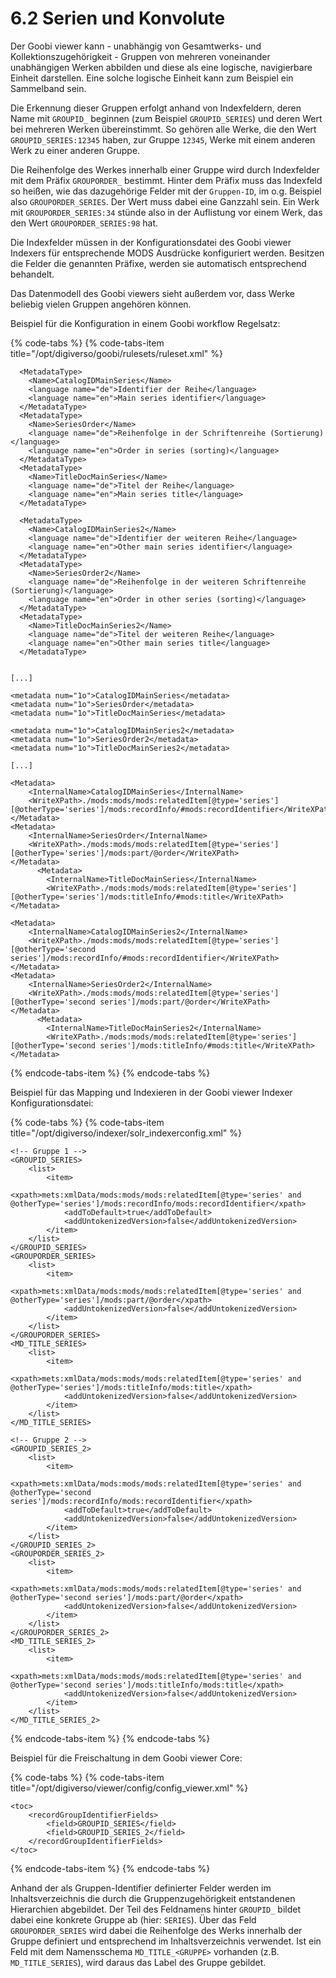 # 6.2 Serien und Konvolute

Der Goobi viewer kann - unabhängig von Gesamtwerks- und Kollektionszugehörigkeit - Gruppen von mehreren voneinander unabhängigen Werken abbilden und diese als eine logische, navigierbare Einheit darstellen. Eine solche logische Einheit kann zum Beispiel ein Sammelband sein.

Die Erkennung dieser Gruppen erfolgt anhand von Indexfeldern, deren Name mit `GROUPID_` beginnen \(zum Beispiel `GROUPID_SERIES`\) und deren Wert bei mehreren Werken übereinstimmt. So gehören alle Werke, die den Wert `GROUPID_SERIES:12345` haben, zur Gruppe `12345`, Werke mit einem anderen Werk zu einer anderen Gruppe.

Die Reihenfolge des Werkes innerhalb einer Gruppe wird durch Indexfelder mit dem Präfix `GROUPORDER_` bestimmt. Hinter dem Präfix muss das Indexfeld so heißen, wie das dazugehörige Felder mit der `Gruppen-ID`, im o.g. Beispiel also `GROUPORDER_SERIES`. Der Wert muss dabei eine Ganzzahl sein. Ein Werk mit `GROUPORDER_SERIES:34` stünde also in der Auflistung vor einem Werk, das den Wert `GROUPORDER_SERIES:98` hat.

Die Indexfelder müssen in der Konfigurationsdatei des Goobi viewer Indexers für entsprechende MODS Ausdrücke konfiguriert werden. Besitzen die Felder die genannten Präfixe, werden sie automatisch entsprechend behandelt.

Das Datenmodell des Goobi viewers sieht außerdem vor, dass Werke beliebig vielen Gruppen angehören können.

Beispiel für die Konfiguration in einem Goobi workflow Regelsatz:

{% code-tabs %}
{% code-tabs-item title="/opt/digiverso/goobi/rulesets/ruleset.xml" %}
```markup
  <MetadataType>
    <Name>CatalogIDMainSeries</Name>
    <language name="de">Identifier der Reihe</language>
    <language name="en">Main series identifier</language>
  </MetadataType>
  <MetadataType>
    <Name>SeriesOrder</Name>
    <language name="de">Reihenfolge in der Schriftenreihe (Sortierung)</language>
    <language name="en">Order in series (sorting)</language>
  </MetadataType>
  <MetadataType>
    <Name>TitleDocMainSeries</Name>
    <language name="de">Titel der Reihe</language>
    <language name="en">Main series title</language>
  </MetadataType>
  
  <MetadataType>
    <Name>CatalogIDMainSeries2</Name>
    <language name="de">Identifier der weiteren Reihe</language>
    <language name="en">Other main series identifier</language>
  </MetadataType>
  <MetadataType>
    <Name>SeriesOrder2</Name>
    <language name="de">Reihenfolge in der weiteren Schriftenreihe (Sortierung)</language>
    <language name="en">Order in other series (sorting)</language>
  </MetadataType>
  <MetadataType>
    <Name>TitleDocMainSeries2</Name>
    <language name="de">Titel der weiteren Reihe</language>
    <language name="en">Other main series title</language>
  </MetadataType>


[...]

<metadata num="1o">CatalogIDMainSeries</metadata>
<metadata num="1o">SeriesOrder</metadata>
<metadata num="1o">TitleDocMainSeries</metadata>

<metadata num="1o">CatalogIDMainSeries2</metadata>
<metadata num="1o">SeriesOrder2</metadata>
<metadata num="1o">TitleDocMainSeries2</metadata>

[...]

<Metadata>
    <InternalName>CatalogIDMainSeries</InternalName>
    <WriteXPath>./mods:mods/mods:relatedItem[@type='series'][@otherType='series']/mods:recordInfo/#mods:recordIdentifier</WriteXPath>
</Metadata>
<Metadata>
    <InternalName>SeriesOrder</InternalName>
    <WriteXPath>./mods:mods/mods:relatedItem[@type='series'][@otherType='series']/mods:part/@order</WriteXPath>
</Metadata>
      <Metadata>
        <InternalName>TitleDocMainSeries</InternalName>
        <WriteXPath>./mods:mods/mods:relatedItem[@type='series'][@otherType='series']/mods:titleInfo/#mods:title</WriteXPath>
</Metadata>

<Metadata>
    <InternalName>CatalogIDMainSeries2</InternalName>
    <WriteXPath>./mods:mods/mods:relatedItem[@type='series'][@otherType='second series']/mods:recordInfo/#mods:recordIdentifier</WriteXPath>
</Metadata>
<Metadata>
    <InternalName>SeriesOrder2</InternalName>
    <WriteXPath>./mods:mods/mods:relatedItem[@type='series'][@otherType='second series']/mods:part/@order</WriteXPath>
</Metadata>
      <Metadata>
        <InternalName>TitleDocMainSeries2</InternalName>
        <WriteXPath>./mods:mods/mods:relatedItem[@type='series'][@otherType='second series']/mods:titleInfo/#mods:title</WriteXPath>
</Metadata>
```
{% endcode-tabs-item %}
{% endcode-tabs %}

Beispiel für das Mapping und Indexieren in der Goobi viewer Indexer Konfigurationsdatei:

{% code-tabs %}
{% code-tabs-item title="/opt/digiverso/indexer/solr\_indexerconfig.xml" %}
```markup
<!-- Gruppe 1 -->
<GROUPID_SERIES>
    <list>
        <item>
            <xpath>mets:xmlData/mods:mods/mods:relatedItem[@type='series' and @otherType='series']/mods:recordInfo/mods:recordIdentifier</xpath>
            <addToDefault>true</addToDefault>
            <addUntokenizedVersion>false</addUntokenizedVersion>
        </item>
    </list>
</GROUPID_SERIES>
<GROUPORDER_SERIES>
    <list>
        <item>
            <xpath>mets:xmlData/mods:mods/mods:relatedItem[@type='series' and @otherType='series']/mods:part/@order</xpath>
            <addUntokenizedVersion>false</addUntokenizedVersion>
        </item>
    </list>
</GROUPORDER_SERIES>
<MD_TITLE_SERIES>
    <list>
        <item>
            <xpath>mets:xmlData/mods:mods/mods:relatedItem[@type='series' and @otherType='series']/mods:titleInfo/mods:title</xpath>
            <addUntokenizedVersion>false</addUntokenizedVersion>
        </item>
    </list>
</MD_TITLE_SERIES>

<!-- Gruppe 2 -->
<GROUPID_SERIES_2>
    <list>
        <item>
            <xpath>mets:xmlData/mods:mods/mods:relatedItem[@type='series' and @otherType='second series']/mods:recordInfo/mods:recordIdentifier</xpath>
            <addToDefault>true</addToDefault>
            <addUntokenizedVersion>false</addUntokenizedVersion>
        </item>
    </list>
</GROUPID_SERIES_2>
<GROUPORDER_SERIES_2>
    <list>
        <item>
            <xpath>mets:xmlData/mods:mods/mods:relatedItem[@type='series' and @otherType='second series']/mods:part/@order</xpath>
            <addUntokenizedVersion>false</addUntokenizedVersion>
        </item>
    </list>
</GROUPORDER_SERIES_2>
<MD_TITLE_SERIES_2>
    <list>
        <item>
            <xpath>mets:xmlData/mods:mods/mods:relatedItem[@type='series' and @otherType='second series']/mods:titleInfo/mods:title</xpath>
            <addUntokenizedVersion>false</addUntokenizedVersion>
        </item>
    </list>
</MD_TITLE_SERIES_2>
```
{% endcode-tabs-item %}
{% endcode-tabs %}

Beispiel für die Freischaltung in dem Goobi viewer Core:

{% code-tabs %}
{% code-tabs-item title="/opt/digiverso/viewer/config/config\_viewer.xml" %}
```markup
<toc>
	<recordGroupIdentifierFields>
		<field>GROUPID_SERIES</field>
		<field>GROUPID_SERIES_2</field>
	</recordGroupIdentifierFields>
</toc>
```
{% endcode-tabs-item %}
{% endcode-tabs %}

Anhand der als Gruppen-Identifier definierter Felder werden im Inhaltsverzeichnis die durch die Gruppenzugehörigkeit entstandenen Hierarchien abgebildet. Der Teil des Feldnamens hinter `GROUPID_` bildet dabei eine konkrete Gruppe ab \(hier: `SERIES`\). Über das Feld `GROUPORDER_SERIES` wird dabei die Reihenfolge des Werks innerhalb der Gruppe definiert und entsprechend im Inhaltsverzeichnis verwendet. Ist ein Feld mit dem Namensschema `MD_TITLE_<GRUPPE>` vorhanden \(z.B. `MD_TITLE_SERIES`\), wird daraus das Label des Gruppe gebildet.

